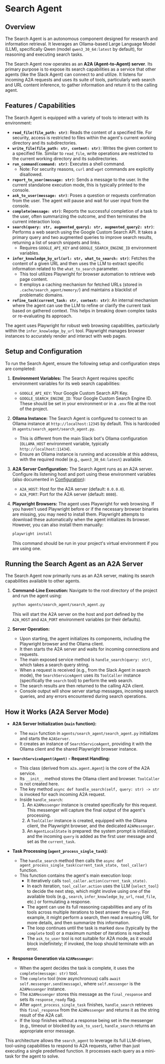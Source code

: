 # Search Agent

## Overview
The Search Agent is an autonomous component designed for research and information retrieval. It leverages an Ollama-based Large Language Model (LLM), specifically Qwen (model `qwen3_30_64:latest` by default), for reasoning and executing search tasks.

The Search Agent now operates as an **A2A (Agent-to-Agent) server**. Its primary purpose is to expose its search capabilities as a service that other agents (like the Slack Agent) can connect to and utilize. It listens for incoming A2A requests and uses its suite of tools, particularly web search and URL content inference, to gather information and return it to the calling agent.

## Features / Capabilities

The Search Agent is equipped with a variety of tools to interact with its environment:

-   **`read_file(file_path: str)`**: Reads the content of a specified file. For security, access is restricted to files within the agent's current working directory and its subdirectories.
-   **`write_file(file_path: str, content: str)`**: Writes the given content to a specified file. Similar to `read_file`, write operations are restricted to the current working directory and its subdirectories.
-   **`run_command(command: str)`**: Executes a shell command.
    *   Note: For security reasons, `curl` and `wget` commands are explicitly disallowed.
-   **`report_to_user(message: str)`**: Sends a message to the user. In the current standalone execution mode, this is typically printed to the console.
-   **`ask_to_user(message: str)`**: Poses a question or requests confirmation from the user. The agent will pause and wait for user input from the console.
-   **`complete(message: str)`**: Reports the successful completion of a task to the user, often summarizing the outcome, and then terminates the current interaction loop.
-   **`search(query: str, augmented_query1: str, augmented_query2: str)`**: Performs a web search using the Google Custom Search API. It takes a primary query and two augmented queries to improve search results, returning a list of search snippets and links.
    *   Requires `GOOGLE_API_KEY` and `GOOGLE_SEARCH_ENGINE_ID` environment variables.
-   **`infer_knowledge_by_url(url: str, what_to_search: str)`**: Fetches the content of a given URL and then uses the LLM to extract specific information related to the `what_to_search` parameter.
    *   This tool utilizes Playwright for browser automation to retrieve web page content.
    *   It employs a caching mechanism for fetched URLs (stored in `.cache/search_agent/memory/`) and maintains a blacklist of problematic domains.
-   **`refine_task(current_task: str, context: str)`**: An internal mechanism where the agent can use the LLM to refine or clarify the current task based on gathered context. This helps in breaking down complex tasks or re-evaluating its approach.

The agent uses Playwright for robust web browsing capabilities, particularly within the `infer_knowledge_by_url` tool. Playwright manages browser instances to accurately render and interact with web pages.

## Setup and Configuration

To run the Search Agent, ensure the following setup and configuration steps are completed:

1.  **Environment Variables:**
    The Search Agent requires specific environment variables for its web search capabilities:
    *   `GOOGLE_API_KEY`: Your Google Custom Search API Key.
    *   `GOOGLE_SEARCH_ENGINE_ID`: Your Google Custom Search Engine ID.
    These should be set in your environment or in a `.env` file at the root of the project.

2.  **Ollama Instance:**
    The Search Agent is configured to connect to an Ollama instance at `http://localhost:12345` by default. This is hardcoded in `agents/search_agent/search_agent.py`.
    *   This is different from the main Slack bot's Ollama configuration (`OLLAMA_HOST` environment variable, typically `http://localhost:11434`).
    *   Ensure an Ollama instance is running and accessible at this address, with the required model (e.g., `qwen3_30_64:latest`) available.

3.  **A2A Server Configuration:**
    The Search Agent runs as an A2A server. Configure its listening host and port using these environment variables (also documented in [Configuration](./configuration.md#search-agent-a2a-server-configuration)):
    *   `A2A_HOST`: Host for the A2A server (default: `0.0.0.0`).
    *   `A2A_PORT`: Port for the A2A server (default: `8080`).

4.  **Playwright Browsers:**
    The agent uses Playwright for web browsing. If you haven't used Playwright before or if the necessary browser binaries are missing, you may need to install them. Playwright attempts to download these automatically when the agent initializes its browser. However, you can also install them manually:
    ```bash
    playwright install
    ```
    This command should be run in your project's virtual environment if you are using one.

## Running the Search Agent as an A2A Server

The Search Agent now primarily runs as an A2A server, making its search capabilities available to other agents.

1.  **Command-Line Execution:**
    Navigate to the root directory of the project and run the agent using:
    ```bash
    python agents/search_agent/search_agent.py
    ```
    This will start the A2A server on the host and port defined by the `A2A_HOST` and `A2A_PORT` environment variables (or their defaults).

2.  **Server Operation:**
    *   Upon starting, the agent initializes its components, including the Playwright browser and the Ollama client.
    *   It then starts the A2A server and waits for incoming connections and requests.
    *   The main exposed service method is `handle_search(query: str)`, which takes a search query string.
    *   When a request is received (e.g., from the Slack Agent in search mode), the `SearchServiceAgent` uses its `ToolCaller` instance (specifically the `search` tool) to perform the web search.
    *   The search results are then returned to the calling A2A client.
    *   Console output will show server startup messages, incoming search queries, and any errors encountered during search operations.

## How it Works (A2A Server Mode)

-   **A2A Server Initialization (`main` function):**
    *   The `main` function in `agents/search_agent/search_agent.py` initializes and starts the `A2AServer`.
    *   It creates an instance of `SearchServiceAgent`, providing it with the Ollama client and the shared Playwright browser instance.

-   **`SearchServiceAgent(Agent)` - Request Handling:**
    *   This class (derived from `a2a.agent.Agent`) is the core of the A2A service.
    *   Its `__init__` method stores the Ollama client and browser. `ToolCaller` is not created here.
    *   The key method `async def handle_search(self, query: str) -> str` is invoked for each incoming A2A request.
    *   Inside `handle_search`:
        1.  An `A2AMessenger` instance is created specifically for this request. This messenger will capture the final output of the agent's processing.
        2.  A `ToolCaller` instance is created, equipped with the Ollama client, the Playwright browser, and the dedicated `A2AMessenger`.
        3.  An `AgentLocalState` is prepared: the system prompt is initialized, and the incoming `query` is added as the first user message and set as the `current_task`.

-   **Task Processing (`agent_process_single_task`):**
    *   The `handle_search` method then calls the `async def agent_process_single_task(current_task_state, tool_caller)` function.
    *   This function contains the agent's main execution loop:
        *   It iteratively calls `tool_caller.action(current_task_state)`.
        *   In each iteration, `tool_caller.action` uses the LLM (`select_tool`) to decide the next step, which might involve using one of the available tools (e.g., `search`, `infer_knowledge_by_url`, `read_file`, etc.) or formulating a response.
        *   The agent can use its full reasoning capabilities and any of its tools across multiple iterations to best answer the `query`. For example, it might perform a search, then read a resulting URL for more details, and then summarize this information.
        *   The loop continues until the task is marked `done` (typically by the `complete` tool) or a maximum number of iterations is reached.
        *   The `ask_to_user` tool is not suitable for A2A mode, as it would block indefinitely; if invoked, the loop should terminate with an error.

-   **Response Generation via `A2AMessenger`:**
    *   When the agent decides the task is complete, it uses the `complete(message: str)` tool.
    *   The `complete` tool (now asynchronous) calls `await self.messenger.send(message)`, where `self.messenger` is the `A2AMessenger` instance.
    *   The `A2AMessenger` stores this message as the `final_response` and sets its `response_ready` flag.
    *   After `agent_process_single_task` finishes, `handle_search` retrieves this `final_response` from the `A2AMessenger` and returns it as the string result of the A2A call.
    *   If the loop finishes without a response being set in the messenger (e.g., timeout or blocked by `ask_to_user`), `handle_search` returns an appropriate error message.

This architecture allows the `search_agent` to leverage its full LLM-driven, tool-using capabilities to respond to A2A requests, rather than just executing a single predefined function. It processes each query as a mini-task for the agent to solve.
